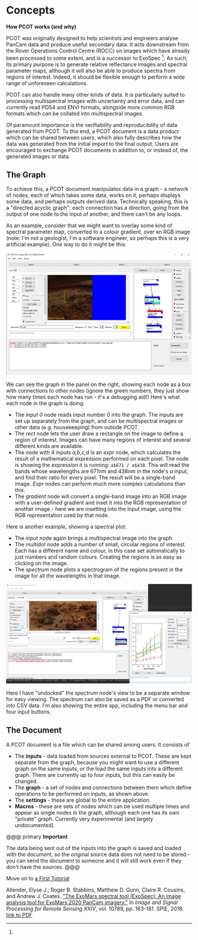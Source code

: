 # Concepts

**How PCOT works (and why)**

PCOT was originally designed to help scientists and engineers analyse PanCam
data and produce useful secondary data. It acts downstream from the
Rover Operations Control Centre (ROCC) on
images which have already been processed to some extent, and is a successor to
ExoSpec [^1]. As such, its primary purpose is to generate relative reflectance
images and spectral parameter maps, although it will also be able to produce
spectra from regions of interest. Indeed, it should be flexible enough
to perform a wide range of unforeseen calculations.

PCOT can also handle many other kinds of data. It is particularly suited
to processing multispectral images with uncertainty and error data, and can
currently read PDS4 and ENVI formats, alongside more common RGB formats
which can be collated into multispectral images.

Of paramount importance is the verifiability and reproducibility of data
generated from PCOT. To this end, a PCOT document is a data product which can
be shared between users, which also fully describes how the data was generated
from the initial import to the final output. Users are encouraged to exchange
PCOT documents in addition to, or instead of, the generated images or data.

## The Graph

To achieve this, a PCOT document manipulates data in a graph - a network of
nodes, each of which takes some data, works on it, perhaps displays some
data, and perhaps outputs derived data. 
Technically speaking, this is a "directed acyclic graph": each connection
has a direction, going from the output of one node to the input
of another, and there can't be any loops.

As an example, consider that we might want
to overlay some kind of spectral parameter map, converted to a colour
gradient, over an RGB image (note: I'm not a geologist, I'm a software
engineer, so perhaps this is a very artificial example). One way to do it
might be this:

![!An example graph](671438grad.png)

We can see the graph in the panel on the right, showing each node as a box
with connections to other nodes (ignore the green numbers, they just show
how many times each node has run - it's a debugging aid!)
Here's what each node in the graph is doing:

* The *input 0* node reads input number 0 into the graph. The inputs are set up separately from the graph,
and can be multispectral images or other data (e.g. housekeeping) from outside PCOT.
* The *rect* node lets the user draw a rectangle on the image to define a region of interest. Images
can have many regions of interest and several different kinds are available.
* The node with 4 inputs *a,b,c,d* is an *expr* node, which 
calculates the result of a mathematical expression performed on each pixel. The node is showing the expression it
is running: ```a$671 / a$438```.
This will read the bands whose wavelengths are 671nm and 438nm in the node's *a* input, and find their ratio for every pixel.
The result will be a single-band image. *Expr* nodes can perform much more complex calculations than this.
* The *gradient* node will convert a single-band image into an RGB image with a user-defined gradient and
inset it into the RGB representation of another image - here we are insetting into the input image, using
the RGB representation used by that node.

Here is another example, showing a spectral plot:

* The *input* node again brings a multispectral image into the graph.
* The *multidot* node adds a number of small, circular regions of interest. Each has a different name and colour, in this case set
automatically to just numbers and random colours. Creating the regions is
as easy as clicking on the image.
* The *spectrum* node plots a spectrogram of the regions present in the image for all the wavelengths in that image.

![!Spectrogram example](spec.png)

Here I have "undocked" the *spectrum* node's view to be a separate window for easy viewing. The spectrum can also be saved as a PDF
or converted into CSV data. I'm also showing the entire app, including the menu bar and four input buttons.

## The Document
A PCOT document is a file which can be shared among users. It consists of 

* The **inputs** - data loaded from sources external to PCOT. These are kept
separate from the graph, because you might want to use a different graph on
the same inputs, or the load the same inputs into a different graph. There are
currently up to four inputs, but this can easily be changed. 
* The **graph** - a set of nodes and connections between them which define
operations to be performed on inputs, as shown above.
* The **settings** - these are global to the entire application.
* **Macros** - these are sets of nodes which can be used multiple times and
appear as single nodes in the graph, although each one has its own "private"
graph. Currently very experimental (and largely undocumented).

@@@ primary
**Important**

The data being sent out of the inputs into the graph is saved
and loaded with the document, so the original source data does not need
to be stored - you can send the document to someone and it will still work
even if they don't have the sources.
@@@

Move on to [a First Tutorial](../tutorial)

[^1]: 
Allender, Elyse J., Roger B. Stabbins, Matthew D. Gunn, Claire R. Cousins,
and Andrew J. Coates. 
["The ExoMars spectral tool (ExoSpec): An image analysis tool for ExoMars 2020 PanCam imagery."](https://www.spiedigitallibrary.org/conference-proceedings-of-spie/10789/107890I/The-ExoMars-Spectral-Tool-ExoSpec--an-image-analysis-tool/10.1117/12.2325659.short?SSO=1)
In 
*Image and Signal Processing for Remote Sensing XXIV*, vol. 10789, pp. 163-181. SPIE, 2018.
[link to PDF](https://research-repository.st-andrews.ac.uk/bitstream/handle/10023/16973/Allender_2018_ExoMars_SPIE_107890I.pdf)
